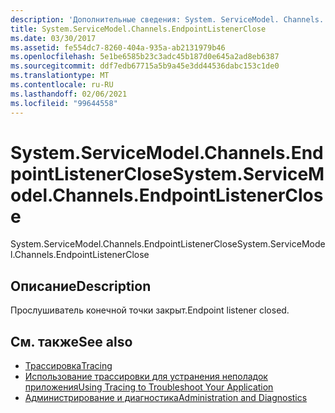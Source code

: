 ```yaml
---
description: 'Дополнительные сведения: System. ServiceModel. Channels. Ендпоинтлистенерклосе'
title: System.ServiceModel.Channels.EndpointListenerClose
ms.date: 03/30/2017
ms.assetid: fe554dc7-8260-404a-935a-ab2131979b46
ms.openlocfilehash: 5e1be6585b23c3adc45b187d0e645a2ad8eb6387
ms.sourcegitcommit: ddf7edb67715a5b9a45e3dd44536dabc153c1de0
ms.translationtype: MT
ms.contentlocale: ru-RU
ms.lasthandoff: 02/06/2021
ms.locfileid: "99644558"
---
```

# <a name="systemservicemodelchannelsendpointlistenerclose"></a><span data-ttu-id="68f78-103">System.ServiceModel.Channels.EndpointListenerClose</span><span class="sxs-lookup"><span data-stu-id="68f78-103">System.ServiceModel.Channels.EndpointListenerClose</span></span>

<span data-ttu-id="68f78-104">System.ServiceModel.Channels.EndpointListenerClose</span><span class="sxs-lookup"><span data-stu-id="68f78-104">System.ServiceModel.Channels.EndpointListenerClose</span></span>  
  
## <a name="description"></a><span data-ttu-id="68f78-105">Описание</span><span class="sxs-lookup"><span data-stu-id="68f78-105">Description</span></span>  

 <span data-ttu-id="68f78-106">Прослушиватель конечной точки закрыт.</span><span class="sxs-lookup"><span data-stu-id="68f78-106">Endpoint listener closed.</span></span>  
  
## <a name="see-also"></a><span data-ttu-id="68f78-107">См. также</span><span class="sxs-lookup"><span data-stu-id="68f78-107">See also</span></span>

- [<span data-ttu-id="68f78-108">Трассировка</span><span class="sxs-lookup"><span data-stu-id="68f78-108">Tracing</span></span>](index.md)
- [<span data-ttu-id="68f78-109">Использование трассировки для устранения неполадок приложения</span><span class="sxs-lookup"><span data-stu-id="68f78-109">Using Tracing to Troubleshoot Your Application</span></span>](using-tracing-to-troubleshoot-your-application.md)
- [<span data-ttu-id="68f78-110">Администрирование и диагностика</span><span class="sxs-lookup"><span data-stu-id="68f78-110">Administration and Diagnostics</span></span>](../index.md)
